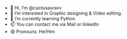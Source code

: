 - 👋 Hi, I’m @cactusauravv
- 👀 I’m interested in Graphic designing & Video editing.
- 🌱 I’m currently learning Python
- 📫 You can contact me via Mail or linkedIn
- 😄 Pronouns: He/Him


<!---- 💞️- ⚡  I’m looking to collaborate on ...
cactusauravv/cactusauravv is a ✨ special ✨ repository because its `README.md` (this file) appears on your GitHub profile.
You can click the Preview link to take a look at your changes.
--->

